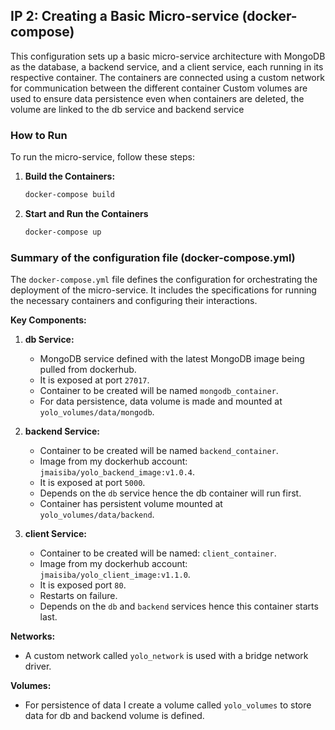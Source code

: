  ## IP 2: Creating a Basic Micro-service (docker-compose)
 
This configuration sets up a basic micro-service architecture with MongoDB as the database, a backend service, and a client service, each running in its respective container.
The containers are connected using a custom network for communication between the different container
Custom volumes are used to ensure data persistence even when containers are deleted, the volume are linked to the db service and backend service

 ### How to Run

To run the micro-service, follow these steps:

1. **Build the Containers:**
   ```bash
   docker-compose build

2. **Start and Run the Containers**
   ```bash
   docker-compose up

### Summary of the configuration file (docker-compose.yml)

The `docker-compose.yml` file defines the configuration for orchestrating the deployment of the micro-service. 
It includes the specifications for running the necessary containers and configuring their interactions.

**Key Components:**

1. **db Service:**
   - MongoDB service defined with the latest MongoDB image being pulled from dockerhub.
   - It is exposed at port `27017`.
   - Container to be created will be named `mongodb_container`.
   - For data persistence, data volume is made and mounted at `yolo_volumes/data/mongodb`.
   
2. **backend Service:**
   - Container to be created will be named `backend_container`.
   - Image from my dockerhub account: `jmaisiba/yolo_backend_image:v1.0.4`.
   - It is exposed at port `5000`.
   - Depends on the `db` service hence the db container will run first.
   - Container has persistent volume mounted at `yolo_volumes/data/backend`.

3. **client Service:**
   - Container to be created will be named: `client_container`.
   - Image from my dockerhub account: `jmaisiba/yolo_client_image:v1.1.0`.
   - It is exposed port `80`.
   - Restarts on failure.
   - Depends on the `db` and `backend` services hence this container starts last.

**Networks:**
- A custom network called `yolo_network` is used with a bridge network driver.

**Volumes:**
- For persistence of data I create a volume called `yolo_volumes` to store data for db and backend volume is defined.


